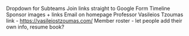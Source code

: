 Dropdown for Subteams
Join links straight to Google Form
Timeline
Sponsor images + links
Email on homepage
Professor Vasileios Tzoumas link - https://vasileiostzoumas.com/
Member roster - let people add their own info, resume book?